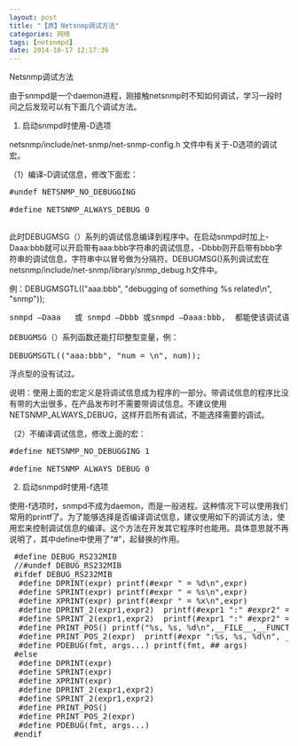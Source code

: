 ```yaml
---
layout: post
title: "【原】Netsnmp调试方法"
categories: 网络
tags: [netsnmpd]
date: 2014-10-17 12:17:39
---
```


Netsnmp调试方法

由于snmpd是一个daemon进程，刚接触netsnmp时不知如何调试，学习一段时间之后发现可以有下面几个调试方法。

1. 启动snmpd时使用-D选项

netsnmp/include/net-snmp/net-snmp-config.h 文件中有关于-D选项的调试宏。

（1）编译-D调试信息，修改下面宏：
<pre>
#undef NETSNMP_NO_DEBUGGING

#define NETSNMP_ALWAYS_DEBUG 0

</pre>

此时DEBUGMSG（）系列的调试信息编译到程序中。在启动snmpd时加上-Daaa:bbb就可以开启带有aaa:bbb字符串的调试信息，-Dbbb则开启带有bbb字符串的调试信息，字符串中以冒号做为分隔符。DEBUGMSG()系列调试宏在netsnmp/include/net-snmp/library/snmp_debug.h文件中。

例：DEBUGMSGTL(("aaa:bbb", "debugging of something %s related\n", "snmp"));

<pre>
snmpd –Daaa   或 snmpd –Dbbb 或snmpd –Daaa:bbb,  都能使该调试语句在终端打印信息。

DEBUGMSG（）系列函数还能打印整型变量，例：

DEBUGMSGTL(("aaa:bbb", "num = \n", num));
</pre>

浮点型的没有试过。

说明：使用上面的宏定义是将调试信息成为程序的一部分。带调试信息的程序比没有带的大出很多，在产品发布时不需要带调试信息。不建议使用NETSNMP_ALWAYS_DEBUG，这样开启所有调试，不能选择需要的调试。

（2）不编译调试信息，修改上面的宏：

<pre>
#define NETSNMP_NO_DEBUGGING 1

#define NETSNMP_ALWAYS_DEBUG 0
</pre>

2. 启动snmpd时使用-f选项

使用-f选项时，snmpd不成为daemon，而是一般进程。这种情况下可以使用我们常用的printf了。为了能够选择是否编译调试信息，建议使用如下的调试方法，使用宏来控制调试信息的编译。这个方法在开发其它程序时也能用。具体意思就不再说明了，其中define中使用了“#”，起替换的作用。

<pre>
 #define DEBUG_RS232MIB
 //#undef DEBUG_RS232MIB
 #ifdef DEBUG_RS232MIB
  #define DPRINT(expr) printf(#expr " = %d\n",expr)
  #define SPRINT(expr) printf(#expr " = %s\n",expr)
  #define XPRINT(expr) printf(#expr " = %x\n",expr)
  #define DPRINT_2(expr1,expr2)  printf(#expr1 ":" #expr2" = %d\n",expr2)
  #define SPRINT_2(expr1,expr2)  printf(#expr1 ":" #expr2" = %s\n",expr2)
  #define PRINT_POS() printf("%s, %s, %d\n",__FILE__,__FUNCTION__, __LINE__)
  #define PRINT_POS_2(expr)  printf(#expr ":%s, %s, %d\n", __FILE__,__FUNCTION__, __LINE__)
  #define PDEBUG(fmt, args...) printf(fmt, ## args)
 #else
  #define DPRINT(expr)
  #define SPRINT(expr)
  #define XPRINT(expr)
  #define DPRINT_2(expr1,expr2)
  #define SPRINT_2(expr1,expr2)
  #define PRINT_POS()
  #define PRINT_POS_2(expr)
  #define PDEBUG(fmt, args...)
 #endif  
</pre>
